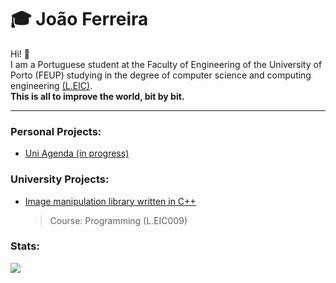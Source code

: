 # 🎓 João Ferreira

Hi! 👋  
I am a Portuguese student at the Faculty of Engineering of the University of Porto (FEUP) studying in the degree of computer science and computing engineering [(L.EIC)](https://paginas.fe.up.pt/~estudar/cursos/licenciatura-engenharia-informatica/).   
**This is all to improve the world, bit by bit.**

---

### Personal Projects:
- [Uni Agenda (in progress)](https://github.com/jvdcf/uni_agenda)

### University Projects:
- [Image manipulation library written in C++](https://github.com/guilherme-ds-matos/ProgProj)
  > Course: Programming (L.EIC009)

### Stats:
<img src="https://www.codewars.com/users/Ezrea1y/badges/large">

